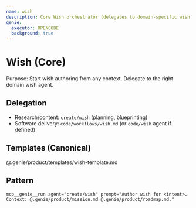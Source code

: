 ```yaml
---
name: wish
description: Core Wish orchestrator (delegates to domain-specific wish agents)
genie:
  executor: OPENCODE
  background: true
---
```


# Wish (Core)

Purpose: Start wish authoring from any context. Delegate to the right domain wish agent.

## Delegation
- Research/content: `create/wish` (planning, blueprinting)
- Software delivery: `code/workflows/wish.md` (or `code/wish` agent if defined)

## Templates (Canonical)
@.genie/product/templates/wish-template.md

## Pattern
```
mcp__genie__run agent="create/wish" prompt="Author wish for <intent>. Context: @.genie/product/mission.md @.genie/product/roadmap.md."
```

